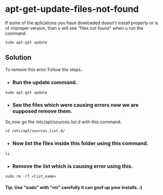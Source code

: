 # apt-get-update-files-not-found
If some of the aplications you have dowloaded doesn't install properly or is of improper version, then u will see "files not found" when u run the command.
```
sudo apt-get update
```

## Solution

To remove this error
Follow the steps..

* ### Run the update command.
```
sudo apt-get update
```

* ### See the files which were causing errors now we are supposed remove them.
So,now go the /etc/apt/sources.list.d with this command.

```
cd /etc/apt/sources.list.d/
```

* ### Now list the files inside this folder using this command.
```
ls
```

* ### Remove the list which is causing error using this.
```
sudo rm -rf <list_name>
```

#### Tip: Use "sudo" with "rm" carefully it can goof up your installs. :)

